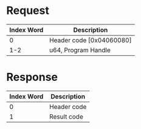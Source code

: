 # Request

| Index Word | Description                |
|------------|----------------------------|
| 0          | Header code \[0x04060080\] |
| 1-2        | u64, Program Handle        |

# Response

| Index Word | Description |
|------------|-------------|
| 0          | Header code |
| 1          | Result code |